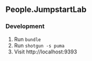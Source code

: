 ## People.JumpstartLab

### Development

1. Run `bundle`
2. Run `shotgun -s puma`
3. Visit http://localhost:9393